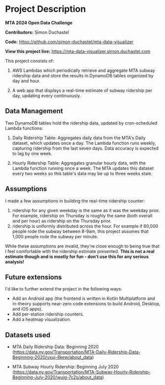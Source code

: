 # Project Description

**MTA 2024 Open Data Challenge**

**Contributors:** Simon Duchastel

**Code:** https://github.com/simon-duchastel/mta-data-visualizer

**View this project live:** https://mta-data-visualizer.simon.duchastel.com

This project consists of:

1. AWS Lambdas which periodically retrieve and aggregate MTA subway ridership data and store the results in DynamoDB tables organized by day and hour.

2. A web app that displays a real-time estimate of subway ridership per day, updating every continuously.

## Data Management

Two DynamoDB tables hold the ridership data, updated by cron-scheduled Lambda functions:

1. Daily Ridership Table: Aggregates daily data from the MTA's Daily dataset, which updates once a day. The Lambda function runs weekly, capturing ridership from the last seven days. Data accuracy is expected to lag by one week.

2. Hourly Ridership Table: Aggregates granular hourly data, with the Lambda function running once a week. The MTA updates this dataset every two weeks so this table's data may be up to three weeks stale.

## Assumptions

I made a few assumptions in building the real-time ridership counter:

1. ridership for any given weekday is the same as it was the weekday prior. For example, ridership on Thursday is roughly the same (both overall and per hour) as ridership on the Thursday prior.
2. ridership is uniformly distributed across the hour. For example if 60,000 people rode the subway between 8-9am, this project assumes that 1,000 people rode the subway per minute.

While these assumptions are invalid, they're close enough to being true that I feel comfortable with the ridership estimate presented. **This is not a real estimate though and is mostly for fun - don't use this for any serious analysis!**

## Future extensions

I'd like to further extend the project in the following ways:

- Add an Android app (the frontend is written in Kotlin Multiplatform and in-theory supports near-zero code extensions to build Android, Desktop, and iOS apps).
- Add per-station ridership counters.
- Add a heatmap visualization.

## Datasets used

- MTA Daily Ridership Data: Beginning 2020 (https://data.ny.gov/Transportation/MTA-Daily-Ridership-Data-Beginning-2020/vxuj-8kew/about_data)

- MTA Subway Hourly Ridership: Beginning July 2020 (https://data.ny.gov/Transportation/MTA-Subway-Hourly-Ridership-Beginning-July-2020/wujg-7c2s/about_data)
